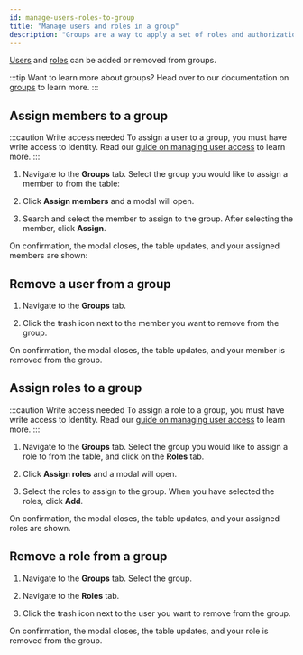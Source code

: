 ```yaml
---
id: manage-users-roles-to-group
title: "Manage users and roles in a group"
description: "Groups are a way to apply a set of roles and authorizations to users. Use Identity to manage users and roles in a group."
---
```


[Users](/self-managed/identity/user-guide/roles/manage-roles.md) and [roles](/self-managed/identity/user-guide/roles/manage-roles.md) can be added or removed from groups.

:::tip Want to learn more about groups?
Head over to our documentation on [groups](/self-managed/identity/user-guide/groups/manage-groups.md) to learn more.
:::

## Assign members to a group

:::caution Write access needed
To assign a user to a group, you must have write access to Identity.
Read our [guide on managing user access](/self-managed/identity/user-guide/authorizations/managing-user-access.md) to learn more.
:::

1. Navigate to the **Groups** tab. Select the group you would like to assign a member to from the table:

2. Click **Assign members** and a modal will open.

3. Search and select the member to assign to the group. After selecting the member, click **Assign**.

On confirmation, the modal closes, the table updates, and your assigned members are shown:

## Remove a user from a group

1. Navigate to the **Groups** tab.

2. Click the trash icon next to the member you want to remove from the group.

On confirmation, the modal closes, the table updates, and your member is removed from the group.

## Assign roles to a group

:::caution Write access needed
To assign a role to a group, you must have write access to Identity.
Read our [guide on managing user access](/self-managed/identity/user-guide/authorizations/managing-user-access.md) to learn more.
:::

1. Navigate to the **Groups** tab. Select the group you would like to assign a role to from the table, and click on the **Roles** tab.

2. Click **Assign roles** and a modal will open.

3. Select the roles to assign to the group. When you have selected the roles, click **Add**.

On confirmation, the modal closes, the table updates, and your assigned roles are shown.

## Remove a role from a group

1. Navigate to the **Groups** tab. Select the group.

2. Navigate to the **Roles** tab.

3. Click the trash icon next to the user you want to remove from the group.

On confirmation, the modal closes, the table updates, and your role is removed from the group.
